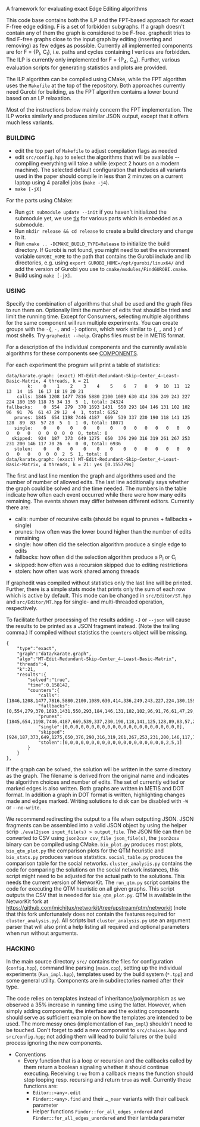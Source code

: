 A framework for evaluating exact Edge Editing algorithms

This code base contains both the ILP and the FPT-based approach for exact F-free edge editing. F is a set of forbidden subgraphs. If a graph doesn't contain any of them the graph is considered to be F-free. graphedit tries to find F-free graphs close to the input graph by editing (inserting and removing) as few edges as possible. Currently all implemented components are for F = {P<sub>l</sub>, C<sub>l</sub>}, i.e. paths and cycles containing l vertices are forbidden. The ILP is currently only implemented for F = {P<sub>4</sub>, C<sub>4</sub>}. Further, various evaluation scripts for generating statistics and plots are provided.

The ILP algorithm can be compiled using CMake, while the FPT algorithm uses the ``Makefile`` at the top of the repository. Both approaches currently need Gurobi for building, as the FPT algorithm contains a lower bound based on an LP relaxation.

Most of the instructions below mainly concern the FPT implementation. The ILP works similarly and produces similar JSON output, except that it offers much less variants.

### BUILDING

* edit the top part of ``Makefile`` to adjust compilation flags as needed
* edit ``src/config.hpp`` to select the algorithms that will be available -- compiling everything will take a while (expect 2 hours on a modern machine). The selected default configuration that includes all variants used in the paper should compile in less than 2 minutes on a current laptop using 4 parallel jobs (``make -j4``).
* ``make [-jX]``

For the parts using CMake:

* Run ``git submodule update --init`` if you haven't initialized the submodule yet, we use  [tlx](https://tlx.github.io/) for various parts which is embedded as a submodule.
* Run ``mkdir release && cd release`` to create a build directory and change to it.
* Run ``cmake .. -DCMAKE_BUILD_TYPE=Release`` to initialize the build directory. If Gurobi is not found, you might need to set the environment variable ``GUROBI_HOME`` to the path that contains the Gurobi include and lib directories, e.g. using ``export GUROBI_HOME=/opt/gurobi/linux64/`` and add the version of Gurobi you use to ``cmake/modules/FindGUROBI.cmake``.
* Build using ``make [-jX]``.

### USING

Specify the combination of algorithms that shall be used and the graph files to run them on. Optionally limit the number of edits that should be tried and limit the running time. Except for Consumers, selecting multiple algorithms for the same component will run multiple experiments. You can create groups with the ``-{``, ``-,`` and ``-}`` options, which work similar to ``{``, ``,`` and ``}`` of most shells.
Try ``graphedit --help``. Graphs files must be in METIS format.

For a description of the individual components and the currently available algorithms for these components see [COMPONENTS](COMPONENTS.md).

For each experiment the program will print a table of statistics:
```
data/karate.graph: (exact) MT-Edit-Redundant-Skip-Center_4-Least-Basic-Matrix, 4 threads, k = 21
		k:    0    1    2    3    4    5    6   7   8   9  10  11  12  13  14  15  16 17 18 19 20 21
	calls: 1846 1208 1477 7816 5880 2100 1089 630 414 336 249 243 227 224 180 159 118 75 34 13  5  1, total: 24324
fallbacks:    0  554  279  370 1693 1431  550 293 184 146 131 102 102  96  91  76  61 47 29 12  4  1, total: 6252
   prunes: 1845  654 1198 7446 4187  669  539 337 230 190 118 141 125 128  89  83  57 28  5  1  1  0, total: 18071
   single:    0    0    0    0    0    0    0   0   0   0   0   0   0   0   0   0   0  0  0  0  0  0, total: 0
  skipped:  924  187  373  649 1275  650  376 290 316 319 261 267 253 231 200 146 117 70 26  6  0  0, total: 6936
   stolen:    0    0    0    0    0    0    0   0   0   0   0   0   0   0   0   0   0  0  0  2  5  1, total: 8
data/karate.graph: (exact) MT-Edit-Redundant-Skip-Center_4-Least-Basic-Matrix, 4 threads, k = 21: yes [0.155779s]
```
The first and last line mention the graph and algorithms used and the number of number of allowed edits. The last line additionally says whether the graph could be solved and the time needed. The numbers in the table indicate how often each event occurred while there were how many edits remaining. The events shown may differ between different editors. Currently there are:
 * calls: number of recursive calls (should be equal to prunes + fallbacks + single)
 * prunes: how often was the lower bound higher than the number of edits remaining
 * single: how often did the selection algorithm produce a single edge to edits
 * fallbacks: how often did the selection algorithm produce a P<sub>l</sub> or C<sub>l<sub>
 * skipped: how often was a recursion skipped due to editing restrictions
 * stolen: how often was work shared among threads

If graphedit was compiled without statistics only the last line will be printed.
Further, there is a simple stats mode that prints only the sum of each row which is active by default.
This mode can be changed in ``src/Editor/ST.hpp`` and ``src/Editor/MT.hpp`` for single- and multi-threaded operation, respectively.

To facilitate further processing of the results adding ``-J`` or ``--json`` will cause the results to be printed as a JSON fragment instead. (Note the trailing comma.) If compiled without statistics the ``counters`` object will be missing.
```
{
	"type":"exact",
	"graph":"data/karate.graph",
	"algo":"MT-Edit-Redundant-Skip-Center_4-Least-Basic-Matrix",
	"threads":4,
	"k":21,
	"results":{
		"solved":"true",
		"time":0.158142,
		"counters":{
			"calls":[1846,1208,1477,7816,5880,2100,1089,630,414,336,249,243,227,224,180,159,118,75,34,13,5,1],
			"fallbacks":[0,554,279,370,1693,1431,550,293,184,146,131,102,102,96,91,76,61,47,29,12,4,1],
			"prunes":[1845,654,1198,7446,4187,669,539,337,230,190,118,141,125,128,89,83,57,28,5,1,1,0],
			"single":[0,0,0,0,0,0,0,0,0,0,0,0,0,0,0,0,0,0,0,0,0,0],
			"skipped":[924,187,373,649,1275,650,376,290,316,319,261,267,253,231,200,146,117,70,26,6,0,0],
			"stolen":[0,0,0,0,0,0,0,0,0,0,0,0,0,0,0,0,0,0,0,2,5,1]
		}
	}
},
```

If the graph can be solved, the solution will be written in the same directory as the graph. The filename is derived from the original name and indicates the algorithm choices and number of edits. The set of currently edited or marked edges is also written. Both graphs are written in METIS and DOT format. In addition a graph in DOT format is written, highlighting changes made and edges marked. Writing solutions to disk can be disabled with ``-W`` or ``--no-write``.

We recommend redirecting the output to a file when outputting JSON. JSON fragments can be assembled into a valid JSON object by using the helper scrip ``./eval2json input_file(s) > output_file``. The JSON file can then be converted to CSV using ``json2csv csv_file json_file(s)``, the ``json2csv`` binary can be compiled using CMake.
``bio_plot.py`` produces most plots, ``bio_qtm_plot.py`` the comparison plots for the QTM heuristic and ``bio_stats.py`` produces various statistics.
``social_table.py`` produces the comparison table for the social networks.
``cluster_analysis.py`` contains the code for comparing the solutions on the social network instances, this script might need to be adjusted for the actual path to the solutions.
This needs the current version of NetworKit.
The ``run_qtm.py`` script contains the code for executing the QTM heuristic on all given graphs.
This script outputs the CSV that is needed for ``bio_qtm_plot.py``.
QTM is available in the NetworKit fork at https://github.com/michitux/networkit/tree/upstream/qtm/networkit (note that this fork unfortunately does not contain the features required for ``cluster_analysis.py``).
All scripts but ``cluster_analysis.py`` use an argument parser that will also print a help listing all required and optional parameters when run without arguments.

### HACKING

In the main source directory ``src/`` contains the files for configuration (``config.hpp``), command line parsing (``main.cpp``), setting up the individual experiments (``Run_impl.hpp``), templates used by the build system (``*.tpp``) and some general utility. Components are in subdirectories named after their type.

The code relies on templates instead of inheritance/polymorphism as we observed a 35% increase in running time using the latter. However, when simply adding components, the interface and the existing components should serve as sufficient example on how the templates are intended to be used. The more messy ones (implementation of ``Run_impl``) shouldn't need to be touched.
Don't forget to add a new component to ``src/choices.hpp`` and ``src/config.hpp``; not adding them will lead to build failures or the build process ignoring the new components.

- Conventions
	- Every function that is a loop or recursion and the callbacks called by them return a boolean signaling whether it should continue executing. Receiving ``true`` from a callback means the function should stop looping resp. recursing and return ``true`` as well. Currently these functions are:
		* ``Editor::<any>.edit``
		* ``Finder::<any>.find`` and their ``…_near`` variants with their callback parameter
		* Helper functions ``Finder::for_all_edges_ordered`` and ``Finder::for_all_edges_unordered`` and their lambda parameter
